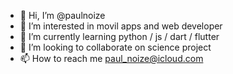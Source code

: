 - 👋 Hi, I’m @paulnoize
- 👀 I’m interested in movil apps and web developer 
- 🌱 I’m currently learning python / js / dart / flutter
- 💞️ I’m looking to collaborate on science project
- 📫 How to reach me paul_noize@icloud.com

<!---
paulnoize/paulnoize is a ✨ special ✨ repository because its `README.md` (this file) appears on your GitHub profile.
You can click the Preview link to take a look at your changes.
--->
